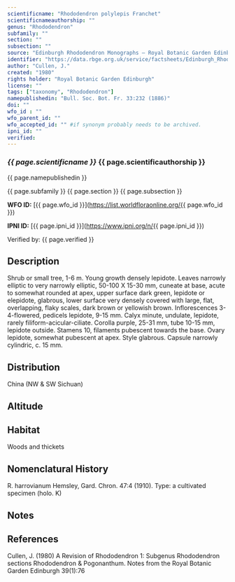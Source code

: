 ```yaml
---
scientificname: "Rhododendron polylepis Franchet"
scientificnameauthorship: ""
genus: "Rhododendron"
subfamily: ""
section: ""
subsection: ""
source: "Edinburgh Rhododendron Monographs – Royal Botanic Garden Edinburgh"
identifier: "https://data.rbge.org.uk/service/factsheets/Edinburgh_Rhododendron_Monographs.xhtml"
author: "Cullen, J."
created: "1980"
rights holder: "Royal Botanic Garden Edinburgh"
license: ""
tags: ["taxonomy", "Rhododendron"]
namepublishedin: "Bull. Soc. Bot. Fr. 33:232 (1886)"
doi: ""
wfo_id : ""
wfo_parent_id: ""
wfo_accepted_id: "" #if synonym probably needs to be archived.                      
ipni_id: ""
verified:
---
```

### _{{ page.scientificname }}_ {{ page.scientificauthorship }}
 {{ page.namepublishedin }}

{{ page.subfamily }} {{ page.section }} {{ page.subsection }}

**WFO ID:** [{{ page.wfo_id }}](https://list.worldfloraonline.org/{{ page.wfo_id }})

**IPNI ID:** [{{ page.ipni_id }}](https://www.ipni.org/n/{{ page.ipni_id }})

Verified by: {{ page.verified }}



## Description
Shrub or small tree, 1-6 m. Young growth densely lepidote. Leaves narrowly elliptic to very narrowly elliptic, 50-100 X 15-30 mm, cuneate at base, acute to somewhat rounded at apex, upper surface dark green, lepidote or elepidote, glabrous, lower surface very densely covered with large, flat, overlapping, flaky scales, dark brown or yellowish brown. Inflorescences 3-4-flowered, pedicels lepidote, 9-15 mm. Calyx minute, undulate, lepidote, rarely filiform-acicular-ciliate. Corolla purple, 25-31 mm, tube 10-15 mm, lepidote outside. Stamens 10, filaments pubescent towards the base. Ovary lepidote, somewhat pubescent at apex. Style glabrous. Capsule narrowly cylindric, c. 15 mm.

## Distribution
China (NW & SW Sichuan)

## Altitude


## Habitat
Woods and thickets

## Nomenclatural History
R. harrovianum Hemsley, Gard. Chron. 47:4 (1910). Type: a cultivated specimen (holo. K)
                       
## Notes


## References

Cullen, J. (1980) A Revision of Rhododendron 1: Subgenus Rhododendron sections Rhododendron & Pogonanthum. Notes from the Royal Botanic Garden Edinburgh 39(1):76

